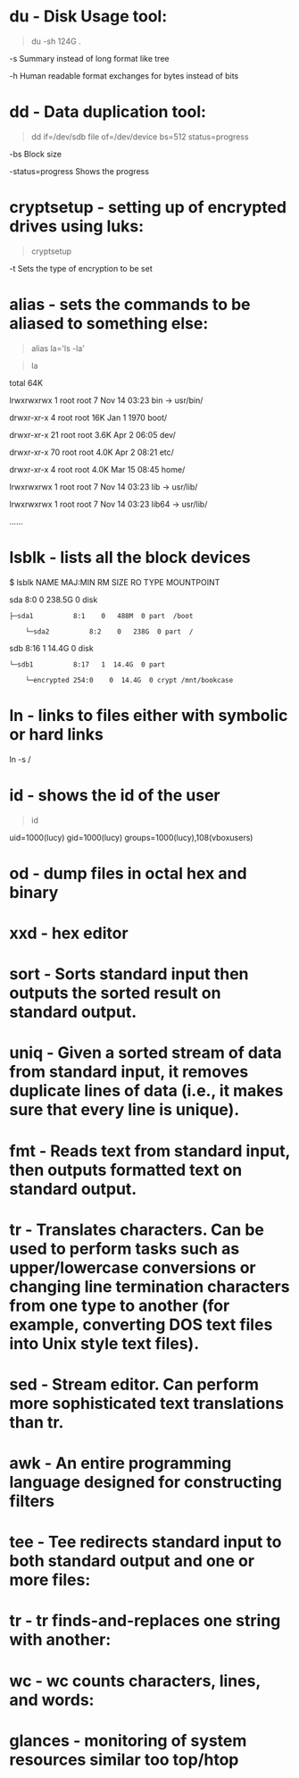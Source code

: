 
# du - Disk Usage tool:


  > du -sh
  > 124G	.

  -s Summary instead of long format like tree
  
  -h Human readable format exchanges for bytes instead of bits
  
# dd - Data duplication tool:

  > dd if=/dev/sdb file of=/dev/device bs=512 status=progress
  
  -bs Block size 
  
  -status=progress Shows the progress
 
# cryptsetup - setting up of encrypted drives using luks:

> cryptsetup 

 -t Sets the type of encryption to be set

# alias - sets the commands to be aliased to something else:
  > alias la='ls -la' 
  
  > la
  
total 64K

lrwxrwxrwx   1 root root    7 Nov 14 03:23 bin -> usr/bin/

drwxr-xr-x   4 root root  16K Jan  1  1970 boot/

drwxr-xr-x  21 root root 3.6K Apr  2 06:05 dev/

drwxr-xr-x  70 root root 4.0K Apr  2 08:21 etc/

drwxr-xr-x   4 root root 4.0K Mar 15 08:45 home/

lrwxrwxrwx   1 root root    7 Nov 14 03:23 lib -> usr/lib/

lrwxrwxrwx   1 root root    7 Nov 14 03:23 lib64 -> usr/lib/

......

  
# lsblk - lists all the block devices

  $ lsblk
  NAME          MAJ:MIN RM   SIZE RO TYPE  MOUNTPOINT
  
sda             8:0    0 238.5G  0 disk 

    ├─sda1          8:1    0   488M  0 part  /boot

        └─sda2          8:2    0   238G  0 part  /

sdb             8:16   1  14.4G  0 disk  

    └─sdb1          8:17   1  14.4G  0 part  

        └─encrypted 254:0    0  14.4G  0 crypt /mnt/bookcase
  
# ln - links to files either with symbolic or hard links

   ln -s /
   
# id - shows the id of the user

 > id
 
uid=1000(lucy) gid=1000(lucy) groups=1000(lucy),108(vboxusers)


# od - dump files in octal hex and binary

# xxd - hex editor 
  
# sort - Sorts standard input then outputs the sorted result on standard output.

# uniq - Given a sorted stream of data from standard input, it removes duplicate lines of data (i.e., it makes sure that every line is unique).

# fmt - Reads text from standard input, then outputs formatted text on standard output.

# tr - Translates characters. Can be used to perform tasks such as upper/lowercase conversions or changing line termination characters from one type to another (for example, converting DOS text files into Unix style text files).

# sed - Stream editor. Can perform more sophisticated text translations than tr.

# awk - An entire programming language designed for constructing filters

# tee - Tee redirects standard input to both standard output and one or more files:

# tr - tr finds-and-replaces one string with another:

# wc - wc counts characters, lines, and words: 

# glances - monitoring of system resources similar too top/htop
